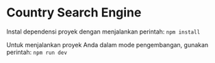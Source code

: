 # Country Search Engine

Instal dependensi proyek dengan menjalankan perintah:
```npm install```

Untuk menjalankan proyek Anda dalam mode pengembangan, gunakan perintah:
```npm run dev```
